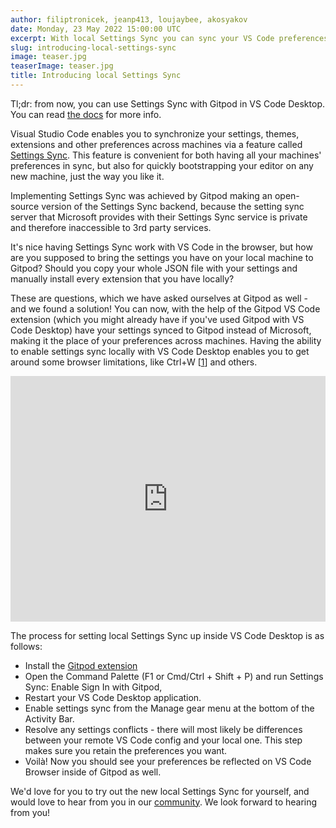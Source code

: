 ```yaml
---
author: filiptronicek, jeanp413, loujaybee, akosyakov
date: Monday, 23 May 2022 15:00:00 UTC
excerpt: With local Settings Sync you can sync your VS Code preferences from VS Code Browser to VS Code Desktop and vice versa.
slug: introducing-local-settings-sync
image: teaser.jpg
teaserImage: teaser.jpg
title: Introducing local Settings Sync
---
```


<script context="module">
  export const prerender = true;
</script>

Tl;dr: from now, you can use Settings Sync with Gitpod in VS Code Desktop. You can read [the docs](https://www.gitpod.io/docs/ides-and-editors/settings-sync#enabling-settings-sync-in-vs-code-desktop) for more info.

Visual Studio Code enables you to synchronize your settings, themes, extensions and other preferences across machines via a feature called [Settings Sync](https://code.visualstudio.com/docs/editor/settings-sync). This feature is convenient for both having all your machines' preferences in sync, but also for quickly bootstrapping your editor on any new machine, just the way you like it.

Implementing Settings Sync was achieved by Gitpod making an open-source version of the Settings Sync backend, because the setting sync server that Microsoft provides with their Settings Sync service is private and therefore inaccessible to 3rd party services.

It's nice having Settings Sync work with VS Code in the browser, but how are you supposed to bring the settings you have on your local machine to Gitpod? Should you copy your whole JSON file with your settings and manually install every extension that you have locally?

These are questions, which we have asked ourselves at Gitpod as well - and we found a solution! You can now, with the help of the Gitpod VS Code extension (which you might already have if you've used Gitpod with VS Code Desktop) have your settings synced to Gitpod instead of Microsoft, making it the place of your preferences across machines. Having the ability to enable settings sync locally with VS Code Desktop enables you to get around some browser limitations, like Ctrl+W [[1](https://github.com/gitpod-io/openvscode-server/discussions/322)] and others.

<div style="position: relative; padding-bottom: 77.92207792207792%; height: 0;"><iframe title="Gitpod Local Settings Sync guide" src="https://www.loom.com/embed/9a4b3cb32d134aa69f7eb1b39340ccf6" frameborder="0" webkitallowfullscreen mozallowfullscreen allowfullscreen style="position: absolute; top: 0; left: 0; width: 100%; height: 100%;"></iframe></div>

The process for setting local Settings Sync up inside VS Code Desktop is as follows:

- Install the [Gitpod extension](https://marketplace.visualstudio.com/items?itemName=gitpod.gitpod-desktop)
- Open the Command Palette (F1 or Cmd/Ctrl + Shift + P) and run Settings Sync: Enable Sign In with Gitpod,
- Restart your VS Code Desktop application.
- Enable settings sync from the Manage gear menu at the bottom of the Activity Bar.
- Resolve any settings conflicts - there will most likely be differences between your remote VS Code config and your local one. This step makes sure you retain the preferences you want.
- Voilà! Now you should see your preferences be reflected on VS Code Browser inside of Gitpod as well.

We'd love for you to try out the new local Settings Sync for yourself, and would love to hear from you in our [community](https://www.gitpod.io/community). We look forward to hearing from you!
